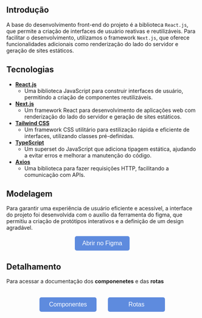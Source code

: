 ## Introdução

A base do desenvolvimento front-end do projeto é a biblioteca `React.js`, que permite a criação de interfaces de usuário reativas e reutilizáveis. Para facilitar o desenvolvimento, utilizamos o framework `Next.js`, que oferece funcionalidades adicionais como renderização do lado do servidor e geração de sites estáticos.


## Tecnologias 

- **[React.js](https://reactjs.org/docs/getting-started.html)**
    - Uma biblioteca JavaScript para construir interfaces de usuário, permitindo a criação de componentes reutilizáveis.
- **[Next.js](https://nextjs.org/docs)**
    - Um framework React para desenvolvimento de aplicações web com renderização do lado do servidor e geração de sites estáticos.
- **[Tailwind CSS](https://tailwindcss.com/docs)**
    - Um framework CSS utilitário para estilização rápida e eficiente de interfaces, utilizando classes pré-definidas.
- **[TypeScript](https://www.typescriptlang.org/docs/)**
    - Um superset do JavaScript que adiciona tipagem estática, ajudando a evitar erros e melhorar a manutenção do código.
- **[Axios](https://axios-http.com/docs/intro)**
    - Uma biblioteca para fazer requisições HTTP, facilitando a comunicação com APIs.


## Modelagem

Para garantir uma experiência de usuário eficiente e acessível, a interface do projeto foi desenvolvida com o auxílio da ferramenta do figma, que permitiu a criação de protótipos interativos e a definição de um design agradável.

<div align="center">
    <a href="https://www.figma.com/design/xx9SO0oAwRfEHT3JD1V6CF/Untitled?node-id=0-1&t=eTq8BsbmtzHSqZ6c-1" target="_blank">
        <button style="background-color:#5e8bde; color:white; font-size:16px; padding:10px 20px; border:none; border-radius:5px; cursor:pointer;">
            Abrir no Figma
        </button>
    </a>
</div>


## Detalhamento

Para acessar a documentação dos **componenetes** e das **rotas**


<div style="display:flex; justify-content:center; padding-top:20px; gap: 30px;">
    <a href="/Desafio-4-Projeto-Final/front-end/componentes/">
        <button style="background-color:#5e8bde; color:white; font-size:16px; padding:10px 20px; border:none; border-radius:5px; cursor:pointer; width:150px;">
            Componentes
        </button>
    </a>
    <a href="/Desafio-4-Projeto-Final/front-end/rotas/">
        <button style="background-color:#5e8bde; color:white; font-size:16px; padding:10px 20px; border:none; border-radius:5px; cursor:pointer; width:150px;">
            Rotas
        </button>
    </a>
</div>
